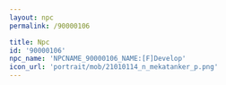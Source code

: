 ```yaml
---
layout: npc
permalink: /90000106

title: Npc
id: '90000106'
npc_name: 'NPCNAME_90000106_NAME:[F]Develop'
icon_url: 'portrait/mob/21010114_n_mekatanker_p.png'
---
```


